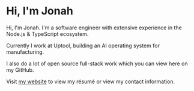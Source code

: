 # Hi, I'm Jonah

Hi, I'm Jonah. I'm a software engineer with extensive experience in the Node.js & TypeScript ecosystem.

Currently I work at Uptool, building an AI operating system for manufacturing.

I also do a lot of open source full-stack work which you can view here on my GitHub.

Visit [my website](https://jonahsnider.com) to view my résumé or view my contact information.
